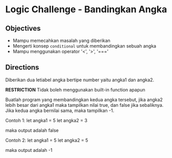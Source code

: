 # Logic Challenge - Bandingkan Angka

## Objectives

- Mampu memecahkan masalah yang diberikan
- Mengerti konsep `conditional` untuk membandingkan sebuah angka
- Mampu menggunakan operator '<', '>', '==='

## Directions

Diberikan dua letiabel angka bertipe number yaitu angka1 dan angka2.

**RESTRICTION**
Tidak boleh menggunakan built-in function apapun

Buatlah program yang membandingkan kedua angka tersebut, jika angka2 lebih besar dari angka1 maka tampilkan nilai true, dan false jika sebaliknya. Jika kedua angka bernilai sama, maka tampilkan -1.

Contoh 1:
let angka1 = 5
let angka2 = 3

maka output adalah false

Contoh 2:
let angka1 = 5
let angka2 = 5

maka output adalah -1
